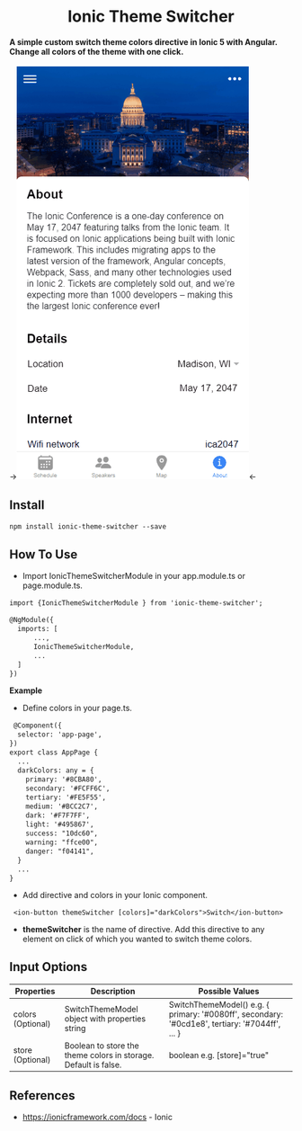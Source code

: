 <h1 align="center">Ionic Theme Switcher</h1>
<h4>A simple custom switch theme colors directive in Ionic 5 with Angular. Change all colors of the theme with one click.</h4>

->![Live Exemple](theme-switcher.gif)<-

 <h2>Install</h2>
 
```
npm install ionic-theme-switcher --save

```
<h2>How To Use</h2>

- Import IonicThemeSwitcherModule in your app.module.ts or page.module.ts.
```
import {IonicThemeSwitcherModule } from 'ionic-theme-switcher';
```
```
@NgModule({
  imports: [
      ...,
      IonicThemeSwitcherModule,
      ...
  ]
})
```

**Example**

 - Define colors in your page.ts.
```
 @Component({
  selector: 'app-page',
})
export class AppPage {
  ...
  darkColors: any = {
    primary: '#8CBA80',
    secondary: '#FCFF6C',
    tertiary: '#FE5F55',
    medium: '#BCC2C7',
    dark: '#F7F7FF',
    light: '#495867',
    success: "10dc60",
    warning: "ffce00",
    danger: "f04141",
  }
  ...
}

```
 - Add directive and colors in your Ionic component.
```
 <ion-button themeSwitcher [colors]="darkColors">Switch</ion-button>
```
- **themeSwitcher** is the name of directive. Add this directive to any element on click of which you wanted to switch theme colors.

<h2>Input Options</h2>

Properties | Description | Possible Values
---|---|---
colors (Optional)| SwitchThemeModel object with properties string | SwitchThemeModel() e.g. { primary: '#0080ff', secondary: '#0cd1e8', tertiary: '#7044ff', ... }
store (Optional)| Boolean to store the theme colors in storage. Default is false. | boolean e.g. [store]="true"

<h2>References</h2>

* https://ionicframework.com/docs - Ionic


